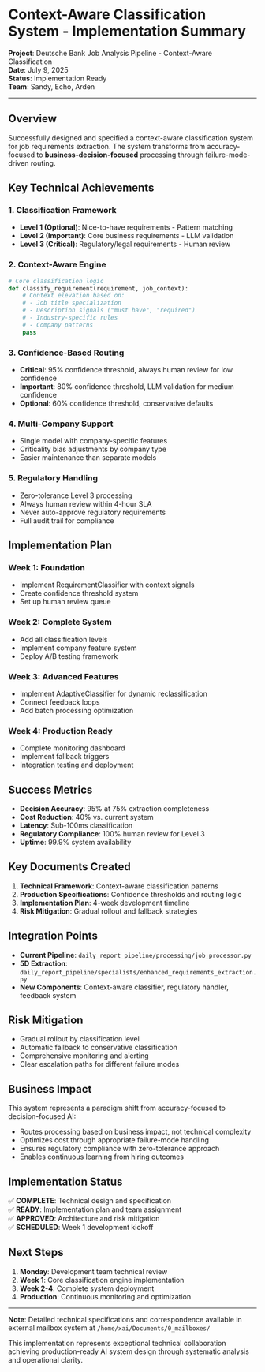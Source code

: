 # Context-Aware Classification System - Implementation Summary

**Project**: Deutsche Bank Job Analysis Pipeline - Context-Aware Classification  
**Date**: July 9, 2025  
**Status**: Implementation Ready  
**Team**: Sandy, Echo, Arden

---

## Overview

Successfully designed and specified a context-aware classification system for job requirements extraction. The system transforms from accuracy-focused to **business-decision-focused** processing through failure-mode-driven routing.

## Key Technical Achievements

### 1. Classification Framework
- **Level 1 (Optional)**: Nice-to-have requirements - Pattern matching
- **Level 2 (Important)**: Core business requirements - LLM validation
- **Level 3 (Critical)**: Regulatory/legal requirements - Human review

### 2. Context-Aware Engine
```python
# Core classification logic
def classify_requirement(requirement, job_context):
    # Context elevation based on:
    # - Job title specialization
    # - Description signals ("must have", "required")
    # - Industry-specific rules
    # - Company patterns
    pass
```

### 3. Confidence-Based Routing
- **Critical**: 95% confidence threshold, always human review for low confidence
- **Important**: 80% confidence threshold, LLM validation for medium confidence
- **Optional**: 60% confidence threshold, conservative defaults

### 4. Multi-Company Support
- Single model with company-specific features
- Criticality bias adjustments by company type
- Easier maintenance than separate models

### 5. Regulatory Handling
- Zero-tolerance Level 3 processing
- Always human review within 4-hour SLA
- Never auto-approve regulatory requirements
- Full audit trail for compliance

## Implementation Plan

### Week 1: Foundation
- Implement RequirementClassifier with context signals
- Create confidence threshold system
- Set up human review queue

### Week 2: Complete System
- Add all classification levels
- Implement company feature system
- Deploy A/B testing framework

### Week 3: Advanced Features
- Implement AdaptiveClassifier for dynamic reclassification
- Connect feedback loops
- Add batch processing optimization

### Week 4: Production Ready
- Complete monitoring dashboard
- Implement fallback triggers
- Integration testing and deployment

## Success Metrics

- **Decision Accuracy**: 95% at 75% extraction completeness
- **Cost Reduction**: 40% vs. current system
- **Latency**: Sub-100ms classification
- **Regulatory Compliance**: 100% human review for Level 3
- **Uptime**: 99.9% system availability

## Key Documents Created

1. **Technical Framework**: Context-aware classification patterns
2. **Production Specifications**: Confidence thresholds and routing logic
3. **Implementation Plan**: 4-week development timeline
4. **Risk Mitigation**: Gradual rollout and fallback strategies

## Integration Points

- **Current Pipeline**: `daily_report_pipeline/processing/job_processor.py`
- **5D Extraction**: `daily_report_pipeline/specialists/enhanced_requirements_extraction.py`
- **New Components**: Context-aware classifier, regulatory handler, feedback system

## Risk Mitigation

- Gradual rollout by classification level
- Automatic fallback to conservative classification
- Comprehensive monitoring and alerting
- Clear escalation paths for different failure modes

## Business Impact

This system represents a paradigm shift from accuracy-focused to decision-focused AI:
- Routes processing based on business impact, not technical complexity
- Optimizes cost through appropriate failure-mode handling
- Ensures regulatory compliance with zero-tolerance approach
- Enables continuous learning from hiring outcomes

## Implementation Status

✅ **COMPLETE**: Technical design and specification  
✅ **READY**: Implementation plan and team assignment  
✅ **APPROVED**: Architecture and risk mitigation  
✅ **SCHEDULED**: Week 1 development kickoff  

## Next Steps

1. **Monday**: Development team technical review
2. **Week 1**: Core classification engine implementation
3. **Week 2-4**: Complete system deployment
4. **Production**: Continuous monitoring and optimization

---

**Note**: Detailed technical specifications and correspondence available in external mailbox system at `/home/xai/Documents/0_mailboxes/`

This implementation represents exceptional technical collaboration achieving production-ready AI system design through systematic analysis and operational clarity.
